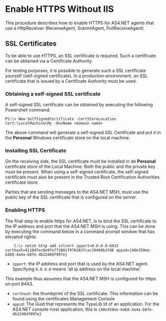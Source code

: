 # Enable HTTPS Without IIS

This procedure describes how to enable HTTPS for AS4.NET agents that use a HttpReceiver (ReceiveAgent, SubmitAgent, PullReceiveAgent)

## SSL Certificates

To be able to use HTTPS, an SSL certificate is required.  Such a certificate can be obtained via a Certificate Authority.

For testing purposes, it is possible to generate such a SSL certificate yourself (self-signed certificate).  In a production environment, an SSL certificate that is issued by a Certificate Authority must be used.

### Obtaining a self-signed SSL certificate

A self-signed SSL certificate can be obtained by executing the following Powershell command:

    PS:\> New-SelfSignedCertificate -CertStoreLocation Cert:\LocalMachine\My -DnsName <domain name>

The above command will generate a self-signed SSL Certificate and put it in the **Personal** Windows certificate store on the local machine.

### Installing SSL Certificate

On the receiving side, the SSL certificate must be installed in de **Personal** certificate store of the Local Machine.  Both the public and the private key must be present.
When using a self-signed certificate, the self-signed certificate must also be present in the Trusted Root Certification Authorities certificate store.

Parties that are sending messages to the AS4.NET MSH, must use the public key of the SSL certificate that is configured on the server.

### Enabling HTTPS

The final step to enable https for AS4.NET, is to bind the SSL certificate to the IP address and port that the AS4.NET MSH is using.
This can be done by executing the command below in a command prompt window that has elevated rights:

        C:\> netsh http add sslcert ipport=0.0.0.0:8433 certhash=0110d7ec0e9fe7f3801f9761837cac29469b37d8 appid={40e359ee-b4b8-4a4a-b8fe-db2240df097e}

- `ipport`: the IP address and port that is used by the AS4.NET agent. Specifying `0.0.0.0` means 'all ip address on the local machine'.

This example thus assumes that the AS4.NET MSH is configured for https on port 8443.

- `certhash`: the thumbprint of the SSL certificate.  This information can be found using the certificates Management Console
- `appid`: The Guid that represents the TypeLib Id of an application.  For the AS4.NET console-host application, this is `{40e359ee-b4b8-4a4a-b8fe-db2240df097e}`